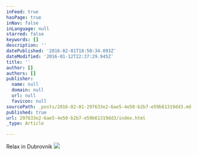 ```yaml
---
inFeed: true
hasPage: true
inNav: false
inLanguage: null
starred: false
keywords: []
description: ''
datePublished: '2016-02-01T18:50:34.093Z'
dateModified: '2016-01-12T22:37:29.945Z'
title: ''
author: []
authors: []
publisher:
  name: null
  domain: null
  url: null
  favicon: null
sourcePath: _posts/2016-02-01-297633e2-6ae5-4e50-b2b7-e59b61319dd3.md
published: true
url: 297633e2-6ae5-4e50-b2b7-e59b61319dd3/index.html
_type: Article

---
```

Relax in Dubrovnik
![](https://the-grid-user-content.s3-us-west-2.amazonaws.com/af7b6d7e-f29a-4ea7-959d-c29923237243.jpg)